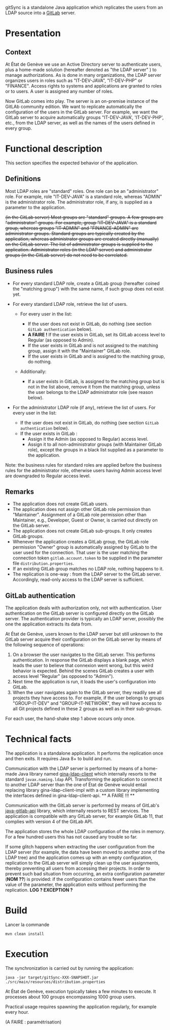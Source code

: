 gitSync is a standalone Java application which replicates the users from an LDAP source into a
[GitLab](https://about.gitlab.com) server.

# Presentation

## Context

At État de Genève we use an Active Directory server to authenticate users, plus a home-made solution
(hereafter denoted as "the LDAP server" ) to manage authorizations.
As is done in many organizations, the LDAP server organizes users in roles such
as "IT-DEV-JAVA", "IT-DEV-PHP" or "FINANCE".
Access rights to systems and applications are granted to roles or to users.
A user is assigned any number of roles.

Now GitLab comes into play.
The server is an on-premise instance of the GitLAb community edition.
We want to replicate automatically the configuration of the users in the GitLab server.
For example, we want the GitLab server to acquire automatically groups "IT-DEV-JAVA', 'IT-DEV-PHP', etc.,
from the LDAP server, as well as the names of the users defined in every group. 

# Functional description

This section specifies the expected behavior of the application.

## Definitions

Most LDAP roles are "standard" roles. One role can be an "administrator" role.
For example, role "IT-DEV-JAVA" is a standard role, whereas "ADMIN" is the administrator role.
The administrator role, if any, is supplied as a parameter to the application.

~~(in the GitLab server) Most groups are "standard" groups. A few groups are "administrator" groups.
For example, group "IT-DEV-JAVA" is a standard group, whereas groups "IT-ADMIN" and "FINANCE-ADMIN" are administrator
groups.
Standard groups are typically created by the application, whereas administrator groups are created directly
(manually) on the GitLab server.
The list of administrator groups is supplied to the application.
Administrator roles (in the LDAP server) and administrator groups (in the GitLab server) do not need to be correlated.~~

## Business rules

* For every standard LDAP role, create a GitLab group (hereafter coined the "matching group") with the same name, 
if such group does not exist yet.
 
* For every standard LDAP role, retrieve the list of users. 
  * For every user in the list:
    * If the user does not exist in GitLab, do nothing (see section ``GitLab authentication`` below).
    * **A FAIRE !** If the user exists in GitLab, set its GitLab access level to Regular (as opposed to Admin).
    * If the user exists in GitLab and is not assigned to the matching group, 
      assign it with the "Maintainer" GitLab role.
    * If the user exists in GitLab and is assigned to the matching group, do nothing.

  * Additionally:  
    * If a user exists in GitLab, is assigned to the matching group but is not in the list above, remove it from
      the matching group, unless the user belongs to the LDAP administrator role (see reason below).
  
* For the administrator LDAP role (if any), retrieve the list of users. For every user in the list:
  * If the user does not exist in GitLab, do nothing (see section ``GitLab authentication`` below).
  * If the user exists in GitLab :
    * Assign it the Admin (as opposed to Regular) access level.
    * Assign it to all non-administrator groups (with Maintainer GitLab role), except the groups in a black list
      supplied as a parameter to the application.

Note: the business rules for standard roles are applied before the business rules for the administrator role,
otherwise users having Admin access level are downgraded to Regular access level.

## Remarks

* The application does not create GitLab users.
* The application does not assign other GitLab role permission than "Maintainer".
  Assignment of a GitLab role permission other than Maintainer, e.g., Developer, Guest or Owner, is carried out
  directly on the GitLab server. 
* The application does not create GitLab sub-groups. It only creates GitLab groups.
* Whenever the application creates a GitLab group, the GitLab role permission "Owner" group is automatically
  assigned by GitLab to the user used for the connection.
  That user is the user matching the connection token ``gitlab.account.token`` to be supplied in the
  parameter file ``distribution.properties``.
* If an existing GitLab group matches no LDAP role, nothing happens to it.
* The replication is one-way : from the LDAP server to the GitLab server. Accordingly, read-only access
  to the LDAP server is sufficient. 

## GitLab authentication

The application deals with authorization only, not with authentication.
User authentication on the GitLab server is configured directly on the GitLab server. 
The authentication provider is typically an LDAP server, possibly the one the application extracts its data from. 

At État de Genève, users known to the LDAP server but still unknown to the GitLab server acquire their
configuration on the GitLab server by means of the following sequence of operations:
1. On a browser the user navigates to the GitLab server.
   This performs authentication.
   In response the GitLab displays a blank page, which leads the user to believe that connexion went wrong, but
   this weird behavior is expected.
   Behind the scenes GitLab creates a user with access level "Regular" (as opposed to "Admin").
1. Next time the application is run, it loads the user's configuration into GitLab.
1. When the user navigates again to the GitLab server, they readily see all projects they have access to.
   For example, if the user belongs to groups "GROUP-IT-DEV" and "GROUP-IT-NETWORK", they will have access
   to all Git projects defined in these 2 groups as well as in their sub-groups. 

For each user, the hand-shake step 1 above occurs only once. 

# Technical facts

The application is a standalone application. It performs the replication once and then exits.
It requires Java 8+ to build and run.

Communication with the LDAP server is performed by means of a home-made Java library named
[gina-ldap-client](https://github.com/republique-et-canton-de-geneve/gina-ldap-client)
which internally resorts to the standard `javax.naming.ldap` API.
Transforming the application to connect it to another LDAP server than the one of État de Genève would entail
replacing library gina-ldap-client-impl with a custom library implementing the interfaces defined
in gina-ldap-client-api.
** A FAIRE !!! **

Communication with the GitLab server is performed by means of GitLab's
[java-gitlab-api](https://mvnrepository.com/artifact/org.gitlab/java-gitlab-api)
library, which internally resorts to REST services. 
The application is compatible with any GitLab server, for example GitLab 11, that complies with version 4 of the
GitLab API.

The application stores the whole LDAP configuration of the roles in memory. For a few hundred users this has not
caused any trouble so far.

If some glitch happens when extracting the user configuration from the LDAP server (for example, the data have
been moved to another zone of the LDAP tree) and the application comes up with an empty configuration, replication
to the GitLab server will simply clean up the user assignments, thereby preventing all users from
accessing their projects.
In order to prevent such bad situation from occurring, an extra configuration parameter (**NOM ??**) is provided: 
if the configuration contains fewer users than the value of the parameter, the application exits without performing
the replication. **LOG ? EXCEPTION ?**

# Build

Lancer la commande

``mvn clean install``

# Execution

The synchronization is carried out by running the application:

``
java -jar target/gitSync-XXX-SNAPSHOT.jar ./src/main/resources/distribution.properties
``

At État de Genève, execution typically takes a few minutes to execute. It processes
about 100 groups encompassing 1000 group users.

Practical usage requires spawning the application regularly, for example every hour.

(A FAIRE : paramétrisation)  
